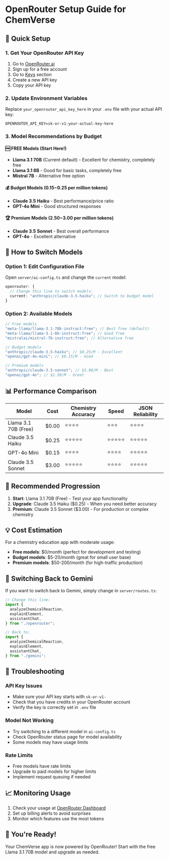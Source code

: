# OpenRouter Setup Guide for ChemVerse

## 🚀 Quick Setup

### 1. Get Your OpenRouter API Key

1. Go to [OpenRouter.ai](https://openrouter.ai/)
2. Sign up for a free account
3. Go to [Keys](https://openrouter.ai/keys) section
4. Create a new API key
5. Copy your API key

### 2. Update Environment Variables

Replace `your_openrouter_api_key_here` in your `.env` file with your actual API key:

```env
OPENROUTER_API_KEY=sk-or-v1-your-actual-key-here
```

### 3. Model Recommendations by Budget

#### 🆓 **FREE Models (Start Here!)**

- **Llama 3.1 70B** (Current default) - Excellent for chemistry, completely free
- **Llama 3.1 8B** - Good for basic tasks, completely free
- **Mistral 7B** - Alternative free option

#### 💰 **Budget Models ($0.15-$0.25 per million tokens)**

- **Claude 3.5 Haiku** - Best performance/price ratio
- **GPT-4o Mini** - Good structured responses

#### 🏆 **Premium Models ($2.50-$3.00 per million tokens)**

- **Claude 3.5 Sonnet** - Best overall performance
- **GPT-4o** - Excellent alternative

## 🔧 How to Switch Models

### Option 1: Edit Configuration File

Open `server/ai-config.ts` and change the `current` model:

```typescript
openrouter: {
  // Change this line to switch models:
  current: "anthropic/claude-3.5-haiku"; // Switch to budget model
}
```

### Option 2: Available Models

```typescript
// Free models
"meta-llama/llama-3.1-70b-instruct:free"; // Best free (default)
"meta-llama/llama-3.1-8b-instruct:free"; // Good free
"mistralai/mistral-7b-instruct:free"; // Alternative free

// Budget models
"anthropic/claude-3.5-haiku"; // $0.25/M - Excellent
"openai/gpt-4o-mini"; // $0.15/M - Good

// Premium models
"anthropic/claude-3.5-sonnet"; // $3.00/M - Best
"openai/gpt-4o"; // $2.50/M - Great
```

## 📊 Performance Comparison

| Model                | Cost  | Chemistry Accuracy | Speed      | JSON Reliability |
| -------------------- | ----- | ------------------ | ---------- | ---------------- |
| Llama 3.1 70B (Free) | $0.00 | ⭐⭐⭐⭐           | ⭐⭐⭐     | ⭐⭐⭐⭐         |
| Claude 3.5 Haiku     | $0.25 | ⭐⭐⭐⭐⭐         | ⭐⭐⭐⭐⭐ | ⭐⭐⭐⭐⭐       |
| GPT-4o Mini          | $0.15 | ⭐⭐⭐⭐           | ⭐⭐⭐⭐   | ⭐⭐⭐⭐⭐       |
| Claude 3.5 Sonnet    | $3.00 | ⭐⭐⭐⭐⭐         | ⭐⭐⭐⭐   | ⭐⭐⭐⭐⭐       |

## 🎯 Recommended Progression

1. **Start**: Llama 3.1 70B (Free) - Test your app functionality
2. **Upgrade**: Claude 3.5 Haiku ($0.25) - When you need better accuracy
3. **Premium**: Claude 3.5 Sonnet ($3.00) - For production or complex chemistry

## 💡 Cost Estimation

For a chemistry education app with moderate usage:

- **Free models**: $0/month (perfect for development and testing)
- **Budget models**: $5-20/month (great for small user base)
- **Premium models**: $50-200/month (for high-traffic production)

## 🔄 Switching Back to Gemini

If you want to switch back to Gemini, simply change in `server/routes.ts`:

```typescript
// Change this line:
import {
  analyzeChemicalReaction,
  explainElement,
  assistantChat,
} from "./openrouter";

// Back to:
import {
  analyzeChemicalReaction,
  explainElement,
  assistantChat,
} from "./gemini";
```

## 🚨 Troubleshooting

### API Key Issues

- Make sure your API key starts with `sk-or-v1-`
- Check that you have credits in your OpenRouter account
- Verify the key is correctly set in `.env` file

### Model Not Working

- Try switching to a different model in `ai-config.ts`
- Check OpenRouter status page for model availability
- Some models may have usage limits

### Rate Limits

- Free models have rate limits
- Upgrade to paid models for higher limits
- Implement request queuing if needed

## 📈 Monitoring Usage

1. Check your usage at [OpenRouter Dashboard](https://openrouter.ai/activity)
2. Set up billing alerts to avoid surprises
3. Monitor which features use the most tokens

## 🎉 You're Ready!

Your ChemVerse app is now powered by OpenRouter! Start with the free Llama 3.1 70B model and upgrade as needed.
